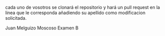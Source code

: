 cada uno de vosotros se clonará el repositorio y hará un pull request en la linea que le corresponda añadiendo su apellido como modificacion solicitada.

Juan Melguizo Moscoso Examen B
